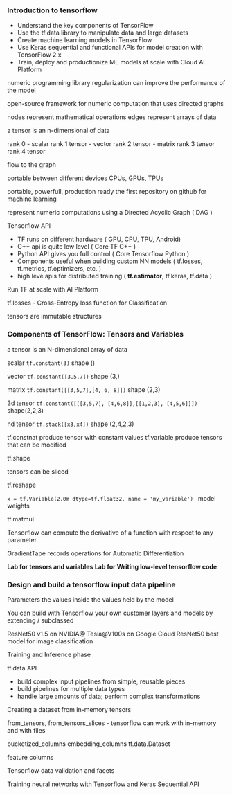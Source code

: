 ### Introduction to tensorflow

- Understand the key components of TensorFlow
- Use the tf.data library to manipulate data and large datasets
- Create machine learning models in TensorFlow
- Use Keras sequential and functional APIs for model creation with TensorFlow 2.x
- Train, deploy and productionize ML models at scale with Cloud AI Platform



numeric programming library
regularization can improve the performance of the model

open-source framework for numeric computation that uses directed graphs


nodes represent mathematical operations
edges represent arrays of data


a tensor is an n-dimensional of data

rank 0 - scalar
rank 1 tensor - vector
rank 2 tensor - matrix
rank 3 tensor
rank 4 tensor

flow to the graph

portable between different devices
CPUs, GPUs, TPUs


portable, powerfull, production ready
the first repository on github for machine learning

represent numeric computations using a Directed Acyclic Graph ( DAG )

Tensorflow API


- TF runs on different hardware ( GPU, CPU, TPU, Android)
- C++ api is quite low level ( Core TF C++ )
- Python API gives you full control ( Core Tensorflow Python )
- Components useful when building custom NN models ( tf.losses, tf.metrics, tf.optimizers, etc. )
- high leve apis for distributed training ( **tf.estimator**, tf.keras, tf.data )

Run TF at scale with AI Platform

tf.losses - Cross-Entropy loss function for Classification

tensors are immutable structures


### Components of TensorFlow: Tensors and Variables

a tensor is an N-dimensional array of data

scalar ```tf.constant(3)``` shape ()

vector ```tf.constant([3,5,7])``` shape (3,)

matrix ```tf.constant([[3,5,7],[4, 6, 8]])``` shape (2,3)

3d tensor ```tf.constant([[[3,5,7], [4,6,8]],[[1,2,3], [4,5,6]]])``` shape(2,2,3)

nd tensor ```tf.stack([x3,x4])``` shape (2,4,2,3)

tf.constnat produce tensor with constant values
tf.variable produce tensors that can be modified

tf.shape

tensors can be sliced 

tf.reshape

```x = tf.Variable(2.0m dtype=tf.float32, name = 'my_variable') ``` 
model weights

tf.matmul

Tensorflow can compute the derivative of a function with respect to any parameter

GradientTape records operations for Automatic Differentiation


**Lab for tensors and variables**
**Lab for Writing low-level tensorflow code**



### Design and build a tensorflow input data pipeline

Parameters the values inside the values held by the model

You can build with Tensorflow your own customer layers and models by extending / subclassed

ResNet50 v1.5 on NVIDIA@ Tesla@V100s on Google Cloud 
ResNet50 best model for image classification


Training and Inference phase

tf.data.API
- build complex input pipelines from simple, reusable pieces
- build pipelines for multiple data types
- handle large amounts of data; perform complex transformations


Creating a dataset from in-memory tensors

from_tensors, from_tensors_slices - tensorflow can work with in-memory and with files


bucketized_columns
embedding_columns
tf.data.Dataset

feature columns



Tensorflow data validation and facets


Training neural networks with Tensorflow and Keras Sequential API

